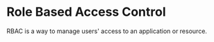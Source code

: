 ﻿# Role Based Access Control

RBAC is a way to manage users' access to an application or resource.


